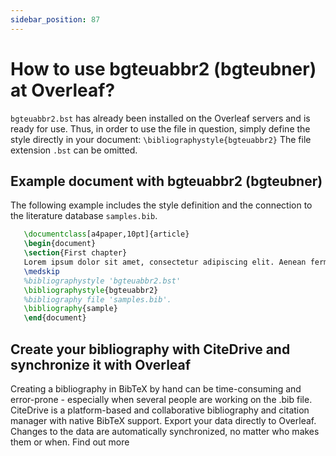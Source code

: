 ```yaml
---
sidebar_position: 87
---
```


# How to use bgteuabbr2 (bgteubner) at Overleaf?
`bgteuabbr2.bst` has already been installed on the Overleaf servers and is ready for use. Thus, in order to use the file in question, simply define the style directly in your document: `\bibliographystyle{bgteuabbr2}` The file extension `.bst` can be omitted.

## Example document with bgteuabbr2 (bgteubner)
The following example includes the style definition and the connection to the literature database `samples.bib`.
```tex
   \documentclass[a4paper,10pt]{article}
   \begin{document}
   \section{First chapter}
   Lorem ipsum dolor sit amet, consectetur adipiscing elit. Aenean fermentum justo massa, ut maximus mauris sodales et. Aenean vel elit a erat rhoncus pharetra.
   \medskip
   %bibliographystyle 'bgteuabbr2.bst'
   \bibliographystyle{bgteuabbr2}
   %bibliography file 'samples.bib'.
   \bibliography{sample}
   \end{document}
```

## Create your bibliography with CiteDrive and synchronize it with Overleaf
Creating a bibliography in BibTeX by hand can be time-consuming and error-prone - especially when several people are working on the .bib file. CiteDrive is a platform-based and collaborative bibliography and citation manager with native BibTeX support. Export your data directly to Overleaf. Changes to the data are automatically synchronized, no matter who makes them or when. Find out more